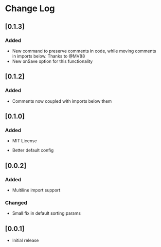 # Change Log

## [0.1.3]

### Added

- New command to preserve comments in code, while moving comments in imports below. Thanks to @MV88
- New onSave option for this functionality

## [0.1.2]

### Added

- Comments now coupled with imports below them

## [0.1.0]

### Added

- MIT License

- Better default config

## [0.0.2]

### Added

- Multiline import support

### Changed

- Small fix in default sorting params

## [0.0.1]

- Initial release
